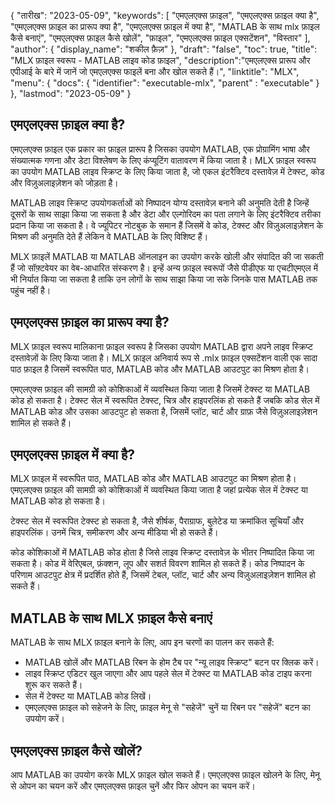 {
"तारीख": "2023-05-09",
  "keywords": [
"एमएलएक्स फ़ाइल",
"एमएलएक्स फ़ाइल क्या है",
"एमएलएक्स फ़ाइल का प्रारूप क्या है",
"एमएलएक्स फ़ाइल में क्या है",
"MATLAB के साथ mlx फ़ाइल कैसे बनाएं",
"एमएलएक्स फ़ाइल कैसे खोलें",
"फ़ाइल",
"एमएलएक्स फ़ाइल एक्सटेंशन",
"विस्तार"
],
  "author": {
"display_name": "शकील फ़ैज़"
},
"draft": "false",
"toc": true,
"title": "MLX फ़ाइल स्वरूप - MATLAB लाइव कोड फ़ाइल",
  "description":"एमएलएक्स प्रारूप और एपीआई के बारे में जानें जो एमएलएक्स फाइलें बना और खोल सकते हैं।",
"linktitle": "MLX",
  "menu": {
    "docs": {
      "identifier": "executable-mlx",
"parent" : "executable"
}
},
"lastmod": "2023-05-09"
}

## एमएलएक्स फ़ाइल क्या है?

एमएलएक्स फ़ाइल एक प्रकार का फ़ाइल प्रारूप है जिसका उपयोग MATLAB, एक प्रोग्रामिंग भाषा और संख्यात्मक गणना और डेटा विश्लेषण के लिए कंप्यूटिंग वातावरण में किया जाता है। MLX फ़ाइल स्वरूप का उपयोग MATLAB लाइव स्क्रिप्ट के लिए किया जाता है, जो एकल इंटरैक्टिव दस्तावेज़ में टेक्स्ट, कोड और विज़ुअलाइज़ेशन को जोड़ता है।

MATLAB लाइव स्क्रिप्ट उपयोगकर्ताओं को निष्पादन योग्य दस्तावेज़ बनाने की अनुमति देती है जिन्हें दूसरों के साथ साझा किया जा सकता है और डेटा और एल्गोरिदम का पता लगाने के लिए इंटरैक्टिव तरीका प्रदान किया जा सकता है। वे ज्यूपिटर नोटबुक के समान हैं जिसमें वे कोड, टेक्स्ट और विज़ुअलाइज़ेशन के मिश्रण की अनुमति देते हैं लेकिन वे MATLAB के लिए विशिष्ट हैं।

MLX फ़ाइलें MATLAB या MATLAB ऑनलाइन का उपयोग करके खोली और संपादित की जा सकती हैं जो सॉफ़्टवेयर का वेब-आधारित संस्करण है। इन्हें अन्य फ़ाइल स्वरूपों जैसे पीडीएफ या एचटीएमएल में भी निर्यात किया जा सकता है ताकि उन लोगों के साथ साझा किया जा सके जिनके पास MATLAB तक पहुंच नहीं है।

## एमएलएक्स फ़ाइल का प्रारूप क्या है?

MLX फ़ाइल स्वरूप मालिकाना फ़ाइल स्वरूप है जिसका उपयोग MATLAB द्वारा अपने लाइव स्क्रिप्ट दस्तावेज़ों के लिए किया जाता है। MLX फ़ाइल अनिवार्य रूप से .mlx फ़ाइल एक्सटेंशन वाली एक सादा पाठ फ़ाइल है जिसमें स्वरूपित पाठ, MATLAB कोड और MATLAB आउटपुट का मिश्रण होता है।

एमएलएक्स फ़ाइल की सामग्री को कोशिकाओं में व्यवस्थित किया जाता है जिसमें टेक्स्ट या MATLAB कोड हो सकता है। टेक्स्ट सेल में स्वरूपित टेक्स्ट, चित्र और हाइपरलिंक हो सकते हैं जबकि कोड सेल में MATLAB कोड और उसका आउटपुट हो सकता है, जिसमें प्लॉट, चार्ट और ग्राफ़ जैसे विज़ुअलाइज़ेशन शामिल हो सकते हैं।

## एमएलएक्स फ़ाइल में क्या है?

MLX फ़ाइल में स्वरूपित पाठ, MATLAB कोड और MATLAB आउटपुट का मिश्रण होता है। एमएलएक्स फ़ाइल की सामग्री को कोशिकाओं में व्यवस्थित किया जाता है जहां प्रत्येक सेल में टेक्स्ट या MATLAB कोड हो सकता है।

टेक्स्ट सेल में स्वरूपित टेक्स्ट हो सकता है, जैसे शीर्षक, पैराग्राफ, बुलेटेड या क्रमांकित सूचियाँ और हाइपरलिंक। उनमें चित्र, समीकरण और अन्य मीडिया भी हो सकते हैं।

कोड कोशिकाओं में MATLAB कोड होता है जिसे लाइव स्क्रिप्ट दस्तावेज़ के भीतर निष्पादित किया जा सकता है। कोड में वेरिएबल, फ़ंक्शन, लूप और सशर्त विवरण शामिल हो सकते हैं। कोड निष्पादन के परिणाम आउटपुट क्षेत्र में प्रदर्शित होते हैं, जिसमें टेबल, प्लॉट, चार्ट और अन्य विज़ुअलाइज़ेशन शामिल हो सकते हैं।

## MATLAB के साथ MLX फ़ाइल कैसे बनाएं

MATLAB के साथ MLX फ़ाइल बनाने के लिए, आप इन चरणों का पालन कर सकते हैं:

- MATLAB खोलें और MATLAB रिबन के होम टैब पर "न्यू लाइव स्क्रिप्ट" बटन पर क्लिक करें।
- लाइव स्क्रिप्ट एडिटर खुल जाएगा और आप पहले सेल में टेक्स्ट या MATLAB कोड टाइप करना शुरू कर सकते हैं।
- सेल में टेक्स्ट या MATLAB कोड लिखें।
- एमएलएक्स फ़ाइल को सहेजने के लिए, फ़ाइल मेनू से "सहेजें" चुनें या रिबन पर "सहेजें" बटन का उपयोग करें।

## एमएलएक्स फ़ाइल कैसे खोलें?

आप MATLAB का उपयोग करके MLX फ़ाइल खोल सकते हैं। एमएलएक्स फ़ाइल खोलने के लिए, मेनू से ओपन का चयन करें और एमएलएक्स फ़ाइल चुनें और फिर ओपन का चयन करें।


